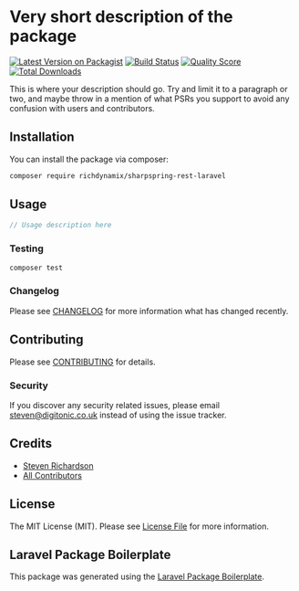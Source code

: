 # Very short description of the package

[![Latest Version on Packagist](https://img.shields.io/packagist/v/richdynamix/sharpspring-rest-laravel.svg?style=flat-square)](https://packagist.org/packages/richdynamix/sharpspring-rest-laravel)
[![Build Status](https://img.shields.io/travis/richdynamix/sharpspring-rest-laravel/master.svg?style=flat-square)](https://travis-ci.org/richdynamix/sharpspring-rest-laravel)
[![Quality Score](https://img.shields.io/scrutinizer/g/richdynamix/sharpspring-rest-laravel.svg?style=flat-square)](https://scrutinizer-ci.com/g/richdynamix/sharpspring-rest-laravel)
[![Total Downloads](https://img.shields.io/packagist/dt/richdynamix/sharpspring-rest-laravel.svg?style=flat-square)](https://packagist.org/packages/richdynamix/sharpspring-rest-laravel)

This is where your description should go. Try and limit it to a paragraph or two, and maybe throw in a mention of what PSRs you support to avoid any confusion with users and contributors.

## Installation

You can install the package via composer:

```bash
composer require richdynamix/sharpspring-rest-laravel
```

## Usage

``` php
// Usage description here
```

### Testing

``` bash
composer test
```

### Changelog

Please see [CHANGELOG](CHANGELOG.md) for more information what has changed recently.

## Contributing

Please see [CONTRIBUTING](CONTRIBUTING.md) for details.

### Security

If you discover any security related issues, please email steven@digitonic.co.uk instead of using the issue tracker.

## Credits

- [Steven Richardson](https://github.com/richdynamix)
- [All Contributors](../../contributors)

## License

The MIT License (MIT). Please see [License File](LICENSE.md) for more information.

## Laravel Package Boilerplate

This package was generated using the [Laravel Package Boilerplate](https://laravelpackageboilerplate.com).
